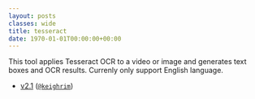 ```yaml
---
layout: posts
classes: wide
title: tesseract
date: 1970-01-01T00:00:00+00:00
---
```

This tool applies Tesseract OCR to a video or image and generates text boxes and OCR results. Currenly only support English language.
- [v2.1](v2.1) ([`@keighrim`](https://github.com/keighrim))
